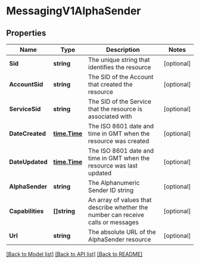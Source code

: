 # MessagingV1AlphaSender

## Properties

Name | Type | Description | Notes
------------ | ------------- | ------------- | -------------
**Sid** | **string** | The unique string that identifies the resource |[optional] 
**AccountSid** | **string** | The SID of the Account that created the resource |[optional] 
**ServiceSid** | **string** | The SID of the Service that the resource is associated with |[optional] 
**DateCreated** | [**time.Time**](time.Time.md) | The ISO 8601 date and time in GMT when the resource was created |[optional] 
**DateUpdated** | [**time.Time**](time.Time.md) | The ISO 8601 date and time in GMT when the resource was last updated |[optional] 
**AlphaSender** | **string** | The Alphanumeric Sender ID string |[optional] 
**Capabilities** | **[]string** | An array of values that describe whether the number can receive calls or messages |[optional] 
**Url** | **string** | The absolute URL of the AlphaSender resource |[optional] 

[[Back to Model list]](../README.md#documentation-for-models) [[Back to API list]](../README.md#documentation-for-api-endpoints) [[Back to README]](../README.md)


